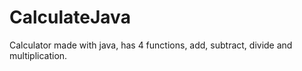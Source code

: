 # CalculateJava
Calculator made with java, has 4 functions, add, subtract, divide and multiplication.
